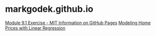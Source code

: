 # markgodek.github.io
<a href="https://markgodek.github.io/PCDE-Activity-9.1/">Module 9.1 Exercise - MIT Information on GitHub Pages</a>
<a href="https://github.com/markgodek/DataEngineering/tree/0f0ce2374c56441244ebc01174c1daaeac64e473/Module7-LinearRegression">Modeling Home Prices with Linear Regression</a>
